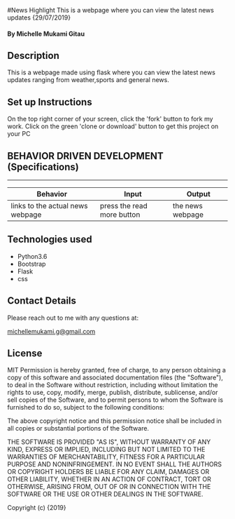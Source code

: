 #News Highlight
This is a webpage where you can view the latest news updates {29/07/2019}
#### By Michelle Mukami Gitau

## Description
This is a webpage made using flask where you can view the latest news updates ranging from weather,sports and general news.

## Set up Instructions

On the top right corner of your screen, click the 'fork' button to fork my work.
Click on the green 'clone or download' button to get this project on your PC

## BEHAVIOR DRIVEN DEVELOPMENT (Specifications)

* * *

| Behavior                         | Input            | Output       |
| -------------------------------- | ---------------- | ------------ |
| links to the actual news webpage                  | press the read more button       | the news webpage  |



## Technologies used

 * Python3.6
 * Bootstrap
 * Flask
 * css

## Contact Details

Please reach out to me with any questions at:

michellemukami.g@gmail.com

## License
MIT Permission is hereby granted, free of charge, to any person obtaining a copy of this software and associated documentation files (the "Software"), to deal in the Software without restriction, including without limitation the rights to use, copy, modify, merge, publish, distribute, sublicense, and/or sell copies of the Software, and to permit persons to whom the Software is furnished to do so, subject to the following conditions:

The above copyright notice and this permission notice shall be included in all copies or substantial portions of the Software.

THE SOFTWARE IS PROVIDED "AS IS", WITHOUT WARRANTY OF ANY KIND, EXPRESS OR IMPLIED, INCLUDING BUT NOT LIMITED TO THE WARRANTIES OF MERCHANTABILITY, FITNESS FOR A PARTICULAR PURPOSE AND NONINFRINGEMENT. IN NO EVENT SHALL THE AUTHORS OR COPYRIGHT HOLDERS BE LIABLE FOR ANY CLAIM, DAMAGES OR OTHER LIABILITY, WHETHER IN AN ACTION OF CONTRACT, TORT OR OTHERWISE, ARISING FROM, OUT OF OR IN CONNECTION WITH THE SOFTWARE OR THE USE OR OTHER DEALINGS IN THE SOFTWARE.

Copyright (c) {2019}

